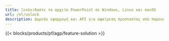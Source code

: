 ```yaml
---
title: Ξεκλειδώστε τα αρχεία PowerPoint σε Windows, Linux και macOS
url: /el/unlock
description: Δωρεάν εφαρμογή και API για αφαίρεση προστασίας από παρουσιάσεις PPT, PPTX και ODP
---
```


{{< blocks/products/pf/agp/feature-solution >}} 

